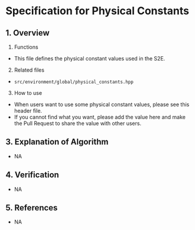 # Specification for Physical Constants

## 1.  Overview
1. Functions 
  + This file defines the physical constant values used in the S2E.

2. Related files
  + `src/environment/global/physical_constants.hpp`

3. How to use
  + When users want to use some physical constant values, please see this header file.
  + If you cannot find what you want, please add the value here and make the Pull Request to share the value with other users.

## 3. Explanation of Algorithm
- NA

## 4. Verification
- NA

## 5. References
- NA

